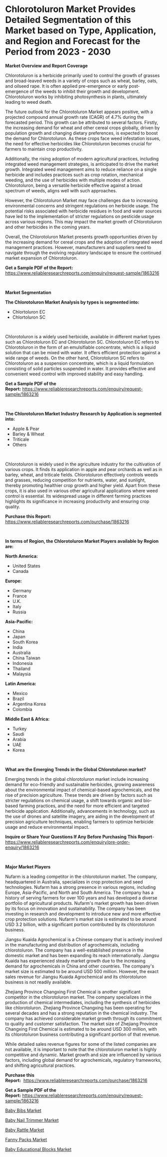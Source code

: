 <p><h1>Chlorotoluron Market Provides Detailed Segmentation of this Market based on Type, Application, and Region and Forecast for the Period from 2023 - 2030</h1></p><p><strong>Market Overview and Report Coverage</strong></p>
<p><p>Chlorotoluron is a herbicide primarily used to control the growth of grasses and broad-leaved weeds in a variety of crops such as wheat, barley, oats, and oilseed rape. It is often applied pre-emergence or early post-emergence of the weeds to inhibit their growth and development. Chlorotoluron works by inhibiting photosynthesis in plants, ultimately leading to weed death.</p><p>The future outlook for the Chlorotoluron Market appears positive, with a projected compound annual growth rate (CAGR) of 4.7% during the forecasted period. This growth can be attributed to several factors. Firstly, the increasing demand for wheat and other cereal crops globally, driven by population growth and changing dietary preferences, is expected to boost the demand for Chlorotoluron. As these crops face weed infestation issues, the need for effective herbicides like Chlorotoluron becomes crucial for farmers to maintain crop productivity.</p><p>Additionally, the rising adoption of modern agricultural practices, including integrated weed management strategies, is anticipated to drive the market growth. Integrated weed management aims to reduce reliance on a single herbicide and includes practices such as crop rotation, mechanical weeding, and the use of herbicides with multiple modes of action. Chlorotoluron, being a versatile herbicide effective against a broad spectrum of weeds, aligns well with such approaches.</p><p>However, the Chlorotoluron Market may face challenges due to increasing environmental concerns and stringent regulations on herbicide usage. The potential risks associated with herbicide residues in food and water sources have led to the implementation of stricter regulations on pesticide usage across various regions. This may impact the market growth of Chlorotoluron and other herbicides in the coming years.</p><p>Overall, the Chlorotoluron Market presents growth opportunities driven by the increasing demand for cereal crops and the adoption of integrated weed management practices. However, manufacturers and suppliers need to navigate through the evolving regulatory landscape to ensure the continued market expansion of Chlorotoluron.</p></p>
<p><strong>Get a Sample PDF of the Report:</strong> <a href="https://www.reliableresearchreports.com/enquiry/request-sample/1863216">https://www.reliableresearchreports.com/enquiry/request-sample/1863216</a></p>
<p>&nbsp;</p>
<p><strong>Market Segmentation</strong></p>
<p><strong>The Chlorotoluron Market Analysis by types is segmented into:</strong></p>
<p><ul><li>Chlortoluron EC</li><li>Chlortoluron SC</li></ul></p>
<p>&nbsp;</p>
<p><p>Chlorotoluron is a widely used herbicide, available in different market types such as Chlorotoluron EC and Chlorotoluron SC. Chlorotoluron EC refers to Chlorotoluron in the form of an emulsifiable concentrate, which is a liquid solution that can be mixed with water. It offers efficient protection against a wide range of weeds. On the other hand, Chlorotoluron SC refers to Chlorotoluron as a suspension concentrate, which is a liquid formulation consisting of solid particles suspended in water. It provides effective and convenient weed control with improved stability and easy handling.</p></p>
<p><strong>Get a Sample PDF of the Report:</strong>&nbsp;<a href="https://www.reliableresearchreports.com/enquiry/request-sample/1863216">https://www.reliableresearchreports.com/enquiry/request-sample/1863216</a></p>
<p>&nbsp;</p>
<p><strong>The Chlorotoluron Market Industry Research by Application is segmented into:</strong></p>
<p><ul><li>Apple & Pear</li><li>Barley & Wheat</li><li>Triticale</li><li>Others</li></ul></p>
<p>&nbsp;</p>
<p><p>Chlorotoluron is widely used in the agriculture industry for the cultivation of various crops. It finds its application in apple and pear orchards as well as in barley, wheat, and triticale fields. Chlorotoluron effectively controls weeds and grasses, reducing competition for nutrients, water, and sunlight, thereby promoting healthier crop growth and higher yield. Apart from these crops, it is also used in various other agricultural applications where weed control is essential. Its widespread usage in different farming practices highlights its significance in increasing productivity and ensuring crop quality.</p></p>
<p><strong>Purchase this Report:</strong>&nbsp; <a href="https://www.reliableresearchreports.com/purchase/1863216">https://www.reliableresearchreports.com/purchase/1863216</a></p>
<p>&nbsp;</p>
<p><strong>In terms of Region, the Chlorotoluron Market Players available by Region are:</strong></p>
<p>
    <p> <strong> North America: </strong>
        <ul>
            <li>United States</li>
            <li>Canada</li>
        </ul>
        </p> 
    <p> <strong> Europe: </strong>
        <ul>
            <li>Germany</li>
            <li>France</li>
            <li>U.K.</li>
            <li>Italy</li>
            <li>Russia</li>
        </ul>
        </p> 
    <p> <strong> Asia-Pacific: </strong>
        <ul>
            <li>China</li>
            <li>Japan</li>
            <li>South Korea</li>
            <li>India</li>
            <li>Australia</li>
            <li>China Taiwan</li>
            <li>Indonesia</li>
            <li>Thailand</li>
            <li>Malaysia</li>
        </ul>
        </p> 
    <p> <strong> Latin America: </strong>
        <ul>
            <li>Mexico</li>
            <li>Brazil</li>
            <li>Argentina Korea</li>
            <li>Colombia</li>
        </ul>
        </p> 
    <p> <strong> Middle East & Africa: </strong>
        <ul>
            <li>Turkey</li>
            <li>Saudi</li>
            <li>Arabia</li>
            <li>UAE</li>
            <li>Korea</li>
        </ul>
    </p>
    </p>
<p>&nbsp;</p>
<p><strong>What are the Emerging Trends in the Global Chlorotoluron market?</strong></p>
<p><p>Emerging trends in the global chlorotoluron market include increasing demand for eco-friendly and sustainable herbicides, growing awareness about the environmental impact of chemical-based agrochemicals, and the rise of precision agriculture. These trends are driven by factors such as stricter regulations on chemical usage, a shift towards organic and bio-based farming practices, and the need for more efficient and targeted herbicide application. Additionally, advancements in technology, such as the use of drones and satellite imagery, are aiding in the development of precision agriculture techniques, enabling farmers to optimize herbicide usage and reduce environmental impact.</p></p>
<p><strong>Inquire or Share Your Questions If Any Before Purchasing This Report</strong>- <a href="https://www.reliableresearchreports.com/enquiry/pre-order-enquiry/1863216">https://www.reliableresearchreports.com/enquiry/pre-order-enquiry/1863216</a></p>
<p>&nbsp;</p>
<p><strong>Major Market Players</strong></p>
<p><p>Nufarm is a leading competitor in the chlorotoluron market. The company, headquartered in Australia, specializes in crop protection and seed technologies. Nufarm has a strong presence in various regions, including Europe, Asia-Pacific, and North and South America. The company has a history of serving farmers for over 100 years and has developed a diverse portfolio of agricultural products. Nufarm's market growth has been driven by its focus on innovation and sustainability. The company has been investing in research and development to introduce new and more effective crop protection solutions. Nufarm's market size is estimated to be around USD 3.2 billion, with a significant portion contributed by its chlorotoluron business.</p><p>Jiangsu Kuaida Agrochemical is a Chinese company that is actively involved in the manufacturing and distribution of agrochemicals, including chlorotoluron. The company has a well-established presence in the domestic market and has been expanding its reach internationally. Jiangsu Kuaida has experienced steady market growth due to the increasing demand for agrochemicals in China and other countries. The company's market size is estimated to be around USD 500 million. However, the exact sales revenue for Jiangsu Kuaida Agrochemical and its chlorotoluron business is not readily available.</p><p>Zhejiang Province Changxing First Chemical is another significant competitor in the chlorotoluron market. The company specializes in the production of chemical intermediates, including the synthesis of herbicides like chlorotoluron. Zhejiang Province Changxing has been operating for several decades and has a strong reputation in the chemical industry. The company has achieved considerable market growth through its commitment to quality and customer satisfaction. The market size of Zhejiang Province Changxing First Chemical is estimated to be around USD 300 million, with its chlorotoluron business contributing a significant portion of that revenue.</p><p>While detailed sales revenue figures for some of the listed companies are not available, it is important to note that the chlorotoluron market is highly competitive and dynamic. Market growth and size are influenced by various factors, including global demand for agrochemicals, regulatory frameworks, and shifting agricultural practices.</p></p>
<p><strong>Purchase this Report:</strong>&nbsp;&nbsp;<a href="https://www.reliableresearchreports.com/purchase/1863216">https://www.reliableresearchreports.com/purchase/1863216</a></p>
<p></p>
<p><strong>Get a Sample PDF of the Report:</strong>&nbsp;<a href="https://www.reliableresearchreports.com/enquiry/request-sample/1863216">https://www.reliableresearchreports.com/enquiry/request-sample/1863216</a></p>
<p><p><a href="https://medium.com/@darrensipes2023/baby-bibs-market-size-reveals-the-best-marketing-channels-in-global-industry-5bfa3c470851">Baby Bibs Market</a></p><p><a href="https://medium.com/@soledadhane827/baby-nail-trimmer-market-size-and-market-trends-complete-industry-overview-2023-to-2030-90eb4b5ee806">Baby Nail Trimmer Market</a></p><p><a href="https://medium.com/@sanjoy753352/baby-rattle-market-furnishes-information-on-market-share-market-trends-and-market-growth-e6e8e0e82b5c">Baby Rattle Market</a></p><p><a href="https://medium.com/@nelljian7548/fanny-packs-market-report-reveals-the-latest-trends-and-growth-opportunities-of-this-market-7da1929724c4">Fanny Packs Market</a></p><p><a href="https://medium.com/@soledadroob625/baby-educational-blocks-market-insights-into-market-cagr-market-trends-and-growth-strategies-bd40183d7a19">Baby Educational Blocks Market</a></p></p>